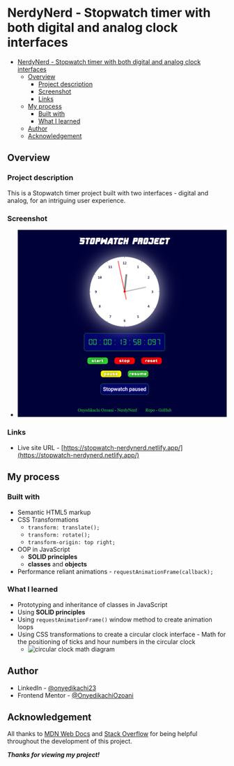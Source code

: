 <!-- @format -->

# NerdyNerd - Stopwatch timer with both digital and analog clock interfaces

- [NerdyNerd - Stopwatch timer with both digital and analog clock interfaces](#nerdynerd---stopwatch-timer-with-both-digital-and-analog-clock-interfaces)
	- [Overview](#overview)
		- [Project description](#project-description)
		- [Screenshot](#screenshot)
		- [Links](#links)
	- [My process](#my-process)
		- [Built with](#built-with)
		- [What I learned](#what-i-learned)
	- [Author](#author)
	- [Acknowledgement](#acknowledgement)

## Overview

### Project description

This is a Stopwatch timer project built with two interfaces - digital and analog, for an intriguing user experience.

### Screenshot

-   ![full Stopwatch interface](./design/project-screenshot.png)

### Links

-   Live site URL - [https://stopwatch-nerdynerd.netlify.app/](https://stopwatch-nerdynerd.netlify.app/)

## My process

### Built with

-   Semantic HTML5 markup
-   CSS Transformations
    -   `transform: translate();`
    -   `transform: rotate();`
    -   `transform-origin: top right;`
-   OOP in JavaScript
    -   **SOLID principles**
    -   **classes** and **objects**
-   Performance reliant animations - `requestAnimationFrame(callback);`

### What I learned

-   Prototyping and inheritance of classes in JavaScript
-   Using **SOLID principles**
-   Using `requestAnimationFrame()` window method to create animation loops
-   Using CSS transformations to create a circular clock interface - Math for the positioning of ticks and hour numbers in the circular clock
    -   ![circular clock math diagram](https://i.ibb.co/JsZRqH9/unnamed.jpg)

## Author

-   LinkedIn - [@onyedikachi23](https://www.linkedin.com/in/onyedikachi23)
-   Frontend Mentor - [@OnyedikachiOzoani](https://www.frontendmentor.io/profile/OnyedikachiOzoani)

## Acknowledgement

All thanks to [MDN Web Docs](https://developer.mozilla.org/en-US/) and [Stack Overflow](https://stackoverflow.com/) for being helpful throughout the development of this project.

**_Thanks for viewing my project!_**
